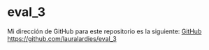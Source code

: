 # eval_3

Mi dirección de GitHub para este repositorio es la siguiente: [GitHub](https://github.com/lauralardies/eval_3)
https://github.com/lauralardies/eval_3
